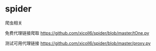 # spider
爬虫相关

免费代理链接爬取
https://github.com/xicoll6/spider/blob/master/tOne.py 

测试可用代理链接
https://github.com/xicoll6/spider/blob/master/proxy.py

